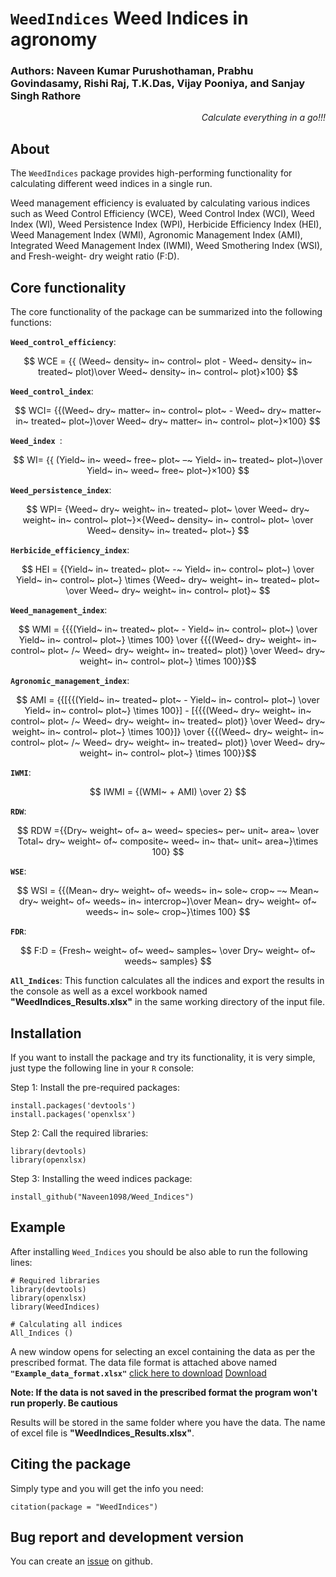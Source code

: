 # `WeedIndices` Weed Indices in agronomy
<!-- badges: start -->
### Authors: Naveen Kumar Purushothaman, Prabhu Govindasamy, Rishi Raj, T.K.Das, Vijay Pooniya, and Sanjay Singh Rathore
<!-- badges: end -->
<em><p align="right"> Calculate everything in a go!!! </p></em>

## About
The `WeedIndices` package provides high-performing functionality for 
calculating different weed indices in a single run.

Weed management efficiency is evaluated by calculating various indices such as Weed Control Efficiency (WCE), 
Weed Control Index (WCI), Weed Index (WI), Weed Persistence Index (WPI), Herbicide Efficiency Index (HEI), 
Weed Management Index (WMI), Agronomic Management Index (AMI), Integrated Weed Management Index (IWMI), 
Weed Smothering Index (WSI), and Fresh-weight- dry weight ratio (F:D). 

## Core functionality 

The core functionality of the package can be summarized into the following 
functions:
  
__`Weed_control_efficiency`__:

$$ WCE = {{ (Weed~ density~ in~ control~ plot - Weed~ density~ in~ treated~ plot)\over Weed~ density~ in~ control~ plot}×100} $$

__`Weed_control_index`__:

$$ WCI=  {{(Weed~ dry~ matter~ in~ control~ plot~ - Weed~ dry~ matter~ in~ treated~ plot~)\over Weed~ dry~ matter~ in~ control~ plot~}×100} $$

__`Weed_index `__:

$$ WI= {{ (Yield~ in~ weed~ free~ plot~ –~ Yield~ in~ treated~ plot~)\over Yield~ in~ weed~ free~ plot~}×100} $$

__`Weed_persistence_index`__:

$$ WPI=  {Weed~ dry~ weight~ in~ treated~ plot~ \over Weed~ dry~ weight~ in~ control~ plot~}×{Weed~ density~ in~ control~ plot~ \over Weed~ density~ in~ treated~ plot~} $$

__`Herbicide_efficiency_index`__:

$$ HEI = {(Yield~ in~ treated~ plot~ -~ Yield~ in~ control~ plot~) \over Yield~ in~ control~ plot~} \times {Weed~ dry~ weight~ in~ treated~ plot~ \over Weed~ dry~ weight~ in~ control~ plot}~ $$

__`Weed_management_index`__:

$$ WMI = {{{(Yield~ in~ treated~ plot~ - Yield~ in~ control~ plot~) \over Yield~ in~ control~ plot~} \times 100} \over {{{(Weed~ dry~ weight~ in~ control~ plot~ /~ Weed~ dry~ weight~ in~ treated~ plot)} \over Weed~ dry~ weight~ in~ control~ plot~} \times 100}}$$

__`Agronomic_management_index`__:
```math
 AMI = {{[{{(Yield~ in~ treated~ plot~ - Yield~ in~ control~ plot~) \over Yield~ in~ control~ plot~} \times 100}] - [{{{(Weed~ dry~ weight~ in~ control~ plot~ /~ Weed~ dry~ weight~ in~ treated~ plot)} \over Weed~ dry~ weight~ in~ control~ plot~} \times 100}]} 
\over {{{(Weed~ dry~ weight~ in~ control~ plot~ /~ Weed~ dry~ weight~ in~ treated~ plot)} \over Weed~ dry~ weight~ in~ control~ plot~} \times 100}}
```
__`IWMI`__:

$$ IWMI = {(WMI~ + AMI) \over 2} $$

__`RDW`__:

$$ RDW ={{Dry~ weight~ of~ a~ weed~ species~ per~ unit~ area~ \over Total~ dry~ weight~ of~ composite~ weed~ in~ that~ unit~ area~}\times 100} $$

__`WSE`__:

$$ WSI = {{(Mean~ dry~ weight~ of~ weeds~ in~ sole~ crop~ –~  Mean~ dry~ weight~ of~ weeds~ in~ intercrop~)\over Mean~ dry~ weight~ of~ weeds~ in~ sole~ crop~}\times 100} $$

__`FDR`__:

$$ F:D = {Fresh~ weight~ of~ weed~ samples~ \over Dry~ weight~ of~ weeds~ samples} $$

__`All_Indices`__: This function calculates all the indices and export the results in the console as well as a excel workbook named **"WeedIndices_Results.xlsx"** in the same working directory of the input file.


## Installation 
If you want to install the package and try its functionality, it is very simple,
just type the following line in your `R` console:

Step 1: Install the pre-required packages: 
```
install.packages('devtools')
install.packages('openxlsx')
```
Step 2: Call the required libraries: 
```
library(devtools)
library(openxlsx)
```
Step 3: Installing the weed indices package: 
```
install_github("Naveen1098/Weed_Indices")
```
## Example 
After installing `Weed_Indices` you should be also able to run the following lines:
```
# Required libraries
library(devtools)
library(openxlsx)
library(WeedIndices)

# Calculating all indices
All_Indices () 
```
A new window opens for selecting an excel containing the data as per the prescribed format. 
The data file format is attached above named __`"Example_data_format.xlsx"`__ [click here to download](https://github.com/Naveen1098/Weed_Indices/blob/main/Example_data_format.xlsx "download")
<a href="https://github.com/Naveen1098/Weed_Indices/main/Example_data_format.xlsx )" title="Download" download>Download</a>


**Note: If the data is not saved in the prescribed format the program won't run properly. Be cautious**

Results will be stored in the same folder where you have the data. The name of excel file is **"WeedIndices_Results.xlsx"**.

## Citing the package
Simply type and you will get the info you need:
```
citation(package = "WeedIndices")
```
## Bug report and development version

You can create an [issue](https://github.com/Naveen1098/Weed_Indices/issues) on github. 
